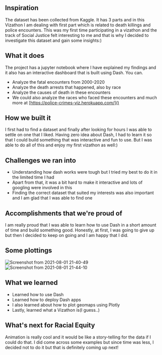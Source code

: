 ## Inspiration
The dataset has been collected from Kaggle. It has 3 parts and in this Vizathon I am dealing with first part which is related to death killings and police encounters. This was my first time participating in a vizathon and the track of Social Justice felt interesting to me and that is why I decided to investigate this dataset and gain some insights:)

## What it does
The project has a jupyter notebook where I have explained my findings and it also has an interactive dashboard that is built using Dash.
You can.
- Analyze the fatal encounters from 2000-2020
- Analyze the death arrests that happened, also by race
- Analyze the causes of death in these encounters
- We could also analyze the races who faced these encounters and much more at [https://police-crimes-viz.herokuapp.com/]()

## How we built it
I first had to find a dataset and finally after looking for hours I was able to settle on one that I liked. Having zero idea about Dash, I had to learn it so that I could build something that was interactive and fun to use. But I was able to do all of this and enjoy my first vizathon as well:)

## Challenges we ran into
- Understanding how dash works were tough but I tried my best to do it in the limited time I had
- Apart from that, it was a bit hard to make it interactive and lots of googling were involved in this
- Finding the correct dataset that suited my interests was also important and I am glad that I was able to find one

## Accomplishments that we're proud of
I am really proud that I was able to learn how to use Dash in a short amount of time and build something good. Honestly, at first, I was going to give up but then I decided to keep on going and I am happy that I did.


## Some plottings
![Screenshot from 2021-08-01 21-40-49](https://user-images.githubusercontent.com/53506835/127777854-64b6ff9e-4316-44c0-acf1-51661d51d501.png)
![Screenshot from 2021-08-01 21-44-10](https://user-images.githubusercontent.com/53506835/127777937-6b5883e3-11fa-480e-a060-342ecfb116be.png)



## What we learned
- Learned how to use Dash
- Learned how to deploy Dash apps
- I also learned about how to plot geomaps using Plotly
- Lastly, learned what a Vizathon is(I guess..)

## What's next for Racial Equity
Animation is really cool and it would be like a story-telling for the data if I could do that. I did come across some examples but since time was less, I decided not to do it but that is definitely coming up next!
